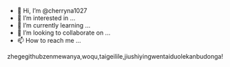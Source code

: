 - 👋 Hi, I’m @cherryna1027
- 👀 I’m interested in ...
- 🌱 I’m currently learning ...
- 💞️ I’m looking to collaborate on ...
- 📫 How to reach me ...

<!---
cherryna1027/cherryna1027 is a ✨ special ✨ repository because its `README.md` (this file) appears on your GitHub profile.
You can click the Preview link to take a look at your changes.
--->
zhegegithubzenmewanya,woqu,taigeilile,jiushiyingwentaiduolekanbudonga!
